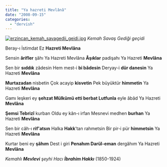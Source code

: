 ```yaml
---
title: "Ya hazreti Mevlânâ"
date: "2008-09-15"
categories: 
  - "dervish"
---
```


[![erzincan_kemah_savagedii_geidi.jpg](/uploads/2008/09/erzincan_kemah_savagedii_geidi.jpg)](/uploads/2008/09/erzincan_kemah_savagedii_geidi.jpg "erzincan_kemah_savagedii_geidi.jpg") _Kemah Savaş Gediği geçidi_

Beray-ı İstimdat Ez **Hazreti Mevlâna**

Sensin **ârifler** şâhı Ya Hazreti Mevlâna **Âşıklar** padişahı Ya Hazreti **Mevlâna**

Sen bir **sıddık** zâdesin Hem mest-i **bi bâdesin** Deryay-i **dür danesin** Ya Hazreti **Mevlâna**

**Murtazadan** nisbetin Çok acayip **kisvetin** Pek büyüktür **himmetin** Ya Hazreti **Mevlâna**

Gamı leşkeri ey **şehzat Mülkümü etti berbat Lutfunla** eyle âbâd Ya Hazreti **Mevlâna**

**Şemsi Tebrizî** kurban Oldu ey kân-ı irfan Mesnevi medhen **burhan** Ya Hazreti **Mevlâna**

Sen bir câh-ı **rif'atsın** Halka **Hakk**’tan rahmetsin Bir pir-i pür **himmetsin** Ya Hazreti **Mevlâna**

Kurtar beni ey **şâhım** Dest i giri **Penahım Darül-eman** dergâhım Ya Hazreti **Mevlâna**

_Kemahlı **Mevlevi** şeyhi Hacı_ **_İbrahim Hakkı_** (1850-1924)
